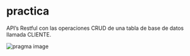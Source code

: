 # practica

API’s Restful con las operaciones CRUD de una tabla de base de datos llamada CLIENTE.

![pragma image]("https://lh6.googleusercontent.com/r3HDI0IqBxN0u_LM43j6skNrvuMY9PySJxc6lv5f3Wnek1vxDE0-_SZzxnNzwW1rGK1gekxwQ9pzxlTC_LI3U6xbqTGvo_aRXad54vWCC1ApgErt_uucXUNoUtyWOYe8hW6qh7U")
